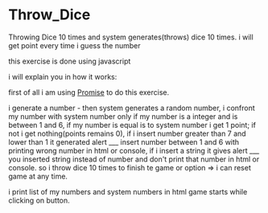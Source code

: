 # Throw_Dice
Throwing Dice 10 times and system generates(throws) dice 10 times. i will get point every time i guess the number


this exercise is done using javascript

i will explain you in how it works:

first of all i am using [Promise]([https://www.google.com](https://developer.mozilla.org/en-US/docs/Web/JavaScript/Reference/Global_Objects/Promise?retiredLocale=it)) to do this exercise.

i generate a number - then system generates a random number,
i confront my number with system number only if my number is a integer and is between 1 and 6,
if my number is equal is to system number i get 1 point; if not i get nothing(points remains 0),
if i insert number greater than 7 and lower than 1 it  generated alert ___ insert number between 1 and 6 with printing wrong number in html or console,
if i insert a string it gives alert ___ you inserted string instead of number and don't print that number in html or console.
so i throw dice 10 times to finish te game or option => i can reset game at any time.

i print list of my numbers and system numbers in html 
game starts while clicking on button. 


